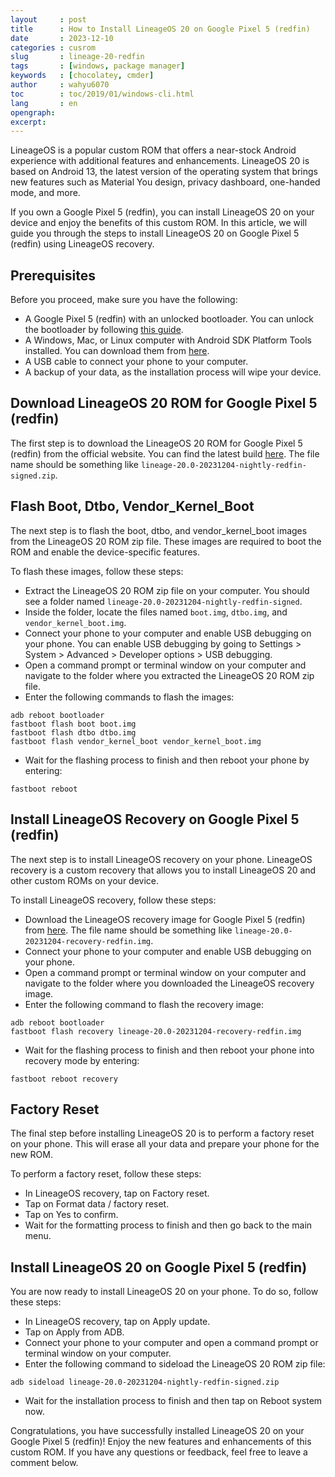 ```yaml
---
layout     : post
title      : How to Install LineageOS 20 on Google Pixel 5 (redfin)
date       : 2023-12-10
categories : cusrom
slug       : lineage-20-redfin
tags       : [windows, package manager]
keywords   : [chocolatey, cmder]
author     : wahyu6070
toc        : toc/2019/01/windows-cli.html
lang       : en
opengraph:
excerpt:
---
```



LineageOS is a popular custom ROM that offers a near-stock Android experience with additional features and enhancements. LineageOS 20 is based on Android 13, the latest version of the operating system that brings new features such as Material You design, privacy dashboard, one-handed mode, and more.

If you own a Google Pixel 5 (redfin), you can install LineageOS 20 on your device and enjoy the benefits of this custom ROM. In this article, we will guide you through the steps to install LineageOS 20 on Google Pixel 5 (redfin) using LineageOS recovery.

## Prerequisites

Before you proceed, make sure you have the following:

- A Google Pixel 5 (redfin) with an unlocked bootloader. You can unlock the bootloader by following [this guide](https://wahyu6070.github.io/ubl/2023/12/10/ubl-google-pixel-5.html).
- A Windows, Mac, or Linux computer with Android SDK Platform Tools installed. You can download them from [here](https://developer.android.com/studio/releases/platform-tools).
- A USB cable to connect your phone to your computer.
- A backup of your data, as the installation process will wipe your device.

## Download LineageOS 20 ROM for Google Pixel 5 (redfin)

The first step is to download the LineageOS 20 ROM for Google Pixel 5 (redfin) from the official website. You can find the latest build [here](^1^). The file name should be something like `lineage-20.0-20231204-nightly-redfin-signed.zip`.

## Flash Boot, Dtbo, Vendor_Kernel_Boot

The next step is to flash the boot, dtbo, and vendor_kernel_boot images from the LineageOS 20 ROM zip file. These images are required to boot the ROM and enable the device-specific features.

To flash these images, follow these steps:

- Extract the LineageOS 20 ROM zip file on your computer. You should see a folder named `lineage-20.0-20231204-nightly-redfin-signed`.
- Inside the folder, locate the files named `boot.img`, `dtbo.img`, and `vendor_kernel_boot.img`.
- Connect your phone to your computer and enable USB debugging on your phone. You can enable USB debugging by going to Settings > System > Advanced > Developer options > USB debugging.
- Open a command prompt or terminal window on your computer and navigate to the folder where you extracted the LineageOS 20 ROM zip file.
- Enter the following commands to flash the images:

```
adb reboot bootloader
fastboot flash boot boot.img
fastboot flash dtbo dtbo.img
fastboot flash vendor_kernel_boot vendor_kernel_boot.img
```

- Wait for the flashing process to finish and then reboot your phone by entering:

```
fastboot reboot
```

## Install LineageOS Recovery on Google Pixel 5 (redfin)

The next step is to install LineageOS recovery on your phone. LineageOS recovery is a custom recovery that allows you to install LineageOS 20 and other custom ROMs on your device.

To install LineageOS recovery, follow these steps:

- Download the LineageOS recovery image for Google Pixel 5 (redfin) from [here](https://download.lineageos.org/redfin). The file name should be something like `lineage-20.0-20231204-recovery-redfin.img`.
- Connect your phone to your computer and enable USB debugging on your phone.
- Open a command prompt or terminal window on your computer and navigate to the folder where you downloaded the LineageOS recovery image.
- Enter the following command to flash the recovery image:

```
adb reboot bootloader
fastboot flash recovery lineage-20.0-20231204-recovery-redfin.img
```

- Wait for the flashing process to finish and then reboot your phone into recovery mode by entering:

```
fastboot reboot recovery
```

## Factory Reset

The final step before installing LineageOS 20 is to perform a factory reset on your phone. This will erase all your data and prepare your phone for the new ROM.

To perform a factory reset, follow these steps:

- In LineageOS recovery, tap on Factory reset.
- Tap on Format data / factory reset.
- Tap on Yes to confirm.
- Wait for the formatting process to finish and then go back to the main menu.

## Install LineageOS 20 on Google Pixel 5 (redfin)

You are now ready to install LineageOS 20 on your phone. To do so, follow these steps:

- In LineageOS recovery, tap on Apply update.
- Tap on Apply from ADB.
- Connect your phone to your computer and open a command prompt or terminal window on your computer.
- Enter the following command to sideload the LineageOS 20 ROM zip file:

```
adb sideload lineage-20.0-20231204-nightly-redfin-signed.zip
```

- Wait for the installation process to finish and then tap on Reboot system now.

Congratulations, you have successfully installed LineageOS 20 on your Google Pixel 5 (redfin)! Enjoy the new features and enhancements of this custom ROM. If you have any questions or feedback, feel free to leave a comment below.



